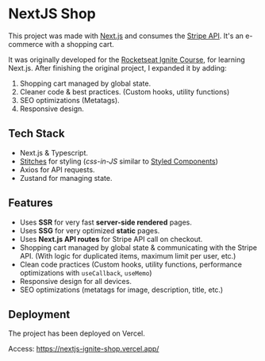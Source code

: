 
# NextJS Shop

This project was made with [Next.js](https://nextjs.org/) and consumes
 the [Stripe API](https://stripe.com/). It's an e-commerce with a shopping cart.
 
 It was originally developed for the [Rocketseat Ignite Course](https://www.rocketseat.com.br/), for learning Next.js. After finishing the original project, I expanded it by adding:
 1. Shopping cart managed by global state.
 2. Cleaner code & best practices. (Custom hooks, utility functions)
 3. SEO optimizations (Metatags).
 4. Responsive design.
 
 
## Tech Stack

- Next.js & Typescript.
- [Stitches](https://stitches.dev/) for styling (_css-in-JS_ similar to [Styled Components](https://styled-components.com/))
- Axios for API requests.
- Zustand for managing state.
## Features

- Uses **SSR** for very fast **server-side rendered** pages.
- Uses **SSG** for very optimized **static** pages.
- Uses **Next.js API routes** for Stripe API call on checkout.
- Shopping cart managed by global state & communicating with the Stripe API. (With logic for duplicated items, maximum limit per user, etc.)
- Clean code practices (Custom hooks, utility functions, performance optimizations with `useCallback`, `useMemo`)
- Responsive design for all devices.
- SEO optimizations (metatags for image, description, title, etc.)

## Deployment

The project has been deployed on Vercel.

Access: https://nextjs-ignite-shop.vercel.app/
